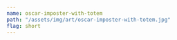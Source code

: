 ```yaml
---
name: oscar-imposter-with-totem
path: "/assets/img/art/oscar-imposter-with-totem.jpg"
flag: short
---
```

